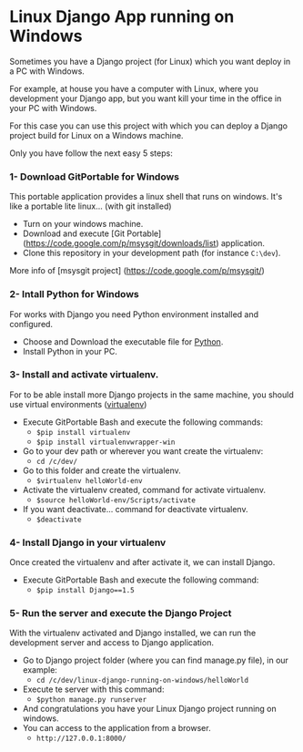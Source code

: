 Linux Django App running on Windows 
==============================================

Sometimes you have a Django project (for Linux) which you want deploy in a PC with Windows.

For example, at house you have a computer with Linux, where you development your Django app, but you want kill your time in the office in your PC with Windows.

For this case you can use this project with which you can deploy a Django project build for Linux on a Windows machine.

Only you have follow the next easy 5 steps:

### 1- Download GitPortable for Windows
This portable application provides a linux shell that runs on windows. It's like a portable lite linux... (with git installed)
* Turn on your windows machine.
* Download and execute [Git Portable] (https://code.google.com/p/msysgit/downloads/list) application.
* Clone this repository in your development path (for instance `C:\dev`).

More info of [msysgit project] (https://code.google.com/p/msysgit/)
			 
### 2- Intall Python for Windows
For works with Django you need Python environment installed and configured.
* Choose and Download the executable file for [Python](http://www.python.org/getit/).
* Install Python in your PC.
           
             
### 3- Install and activate virtualenv.
For to be able install more Django projects in the same machine, you should use virtual environments ([virtualenv](http://www.virtualenv.org/en/latest/))
* Execute GitPortable Bash and execute the following commands:
    * `$pip install virtualenv`
    * `$pip install virtualenvwrapper-win`
* Go to your dev path or wherever you want create the virtualenv:
    * `cd /c/dev/`
* Go to this folder and create the virtualenv.
    * `$virtualenv helloWorld-env`
* Activate the virtualenv created, command for activate virtualenv.
    * `$source helloWorld-env/Scripts/activate`
* If you want deactivate... command for deactivate virtualenv.
    * `$deactivate`

### 4- Install Django in your virtualenv
Once created the virtualenv and after activate it, we can install Django.
* Execute GitPortable Bash and execute the following command:
    * `$pip install Django==1.5`

### 5- Run the server and execute the Django Project
With the virtualenv activated and Django installed, we can run the development server and access to Django application.
* Go to Django project folder (where you can find manage.py file), in our example:
    * `cd /c/dev/linux-django-running-on-windows/helloWorld`
* Execute te server with this command:
    * `$python manage.py runserver`
* And congratulations you have your Linux Django project running on windows.
* You can access to the application from a browser.
    * `http://127.0.0.1:8000/`
